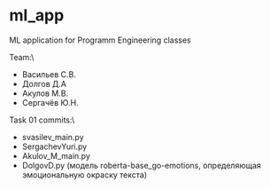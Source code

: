 # ml_app
ML application for Programm Engineering classes

Team:\
- Васильев С.В.
- Долгов Д.А
- Акулов М.В.
- Сергачёв Ю.Н.

Task 01 commits:\
 - svasilev_main.py
 - SergachevYuri.py
 - Akulov_M_main.py
 - DolgovD.py (модель roberta-base_go-emotions, определяющая эмоциональную окраску текста)

